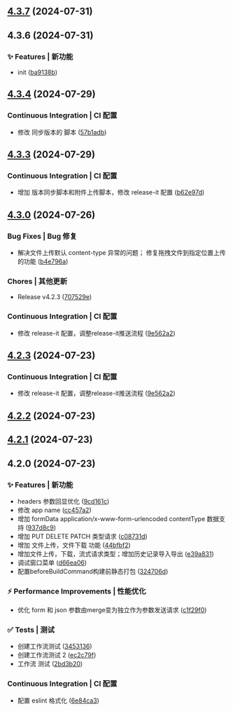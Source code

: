 

## [4.3.7](https://github.com/tive6/min-api/compare/4.3.6...4.3.7) (2024-07-31)

## 4.3.6 (2024-07-31)


### ✨ Features | 新功能

* init ([ba9138b](https://github.com/tive6/min-api/commit/ba9138bbf70e93099083c7f4b8b13dbc72c3a610))

## [4.3.4](https://gitee.com/tive/post-tools-tauri/compare/4.3.3...4.3.4) (2024-07-29)


###   Continuous Integration | CI 配置

* 修改 同步版本的 脚本 ([57b1adb](https://gitee.com/tive/post-tools-tauri/commit/57b1adb42166fb3fc99dbe94c8860c3160cc3492))

## [4.3.3](https://gitee.com/tive/post-tools-tauri/compare/4.3.0...4.3.3) (2024-07-29)


###   Continuous Integration | CI 配置

* 增加 版本同步脚本和附件上传脚本，修改 release-it 配置 ([b62e97d](https://gitee.com/tive/post-tools-tauri/commit/b62e97d9cc0b9a7f6f66e4a9a4a5412ff998d2ec))

## [4.3.0](https://gitee.com/tive/post-tools-tauri/compare/4.2.0...4.3.0) (2024-07-26)


###   Bug Fixes | Bug 修复

* 解决文件上传默认 content-type 异常的问题； 修复拖拽文件到指定位置上传的功能 ([b4e796a](https://gitee.com/tive/post-tools-tauri/commit/b4e796a549cf3d3130210843c52d660e6c9fb8ec))


###   Chores | 其他更新

* Release v4.2.3 ([707529e](https://gitee.com/tive/post-tools-tauri/commit/707529edb8963d7faf0a53afe630d9f76c260681))


###   Continuous Integration | CI 配置

* 修改 release-it 配置，调整release-it推送流程 ([9e562a2](https://gitee.com/tive/post-tools-tauri/commit/9e562a22312007768f9d51d7f01df1e618fbf8c9))

## [4.2.3](https://gitee.com/tive/post-tools-tauri/compare/4.2.0...4.2.3) (2024-07-23)


###   Continuous Integration | CI 配置

* 修改 release-it 配置，调整release-it推送流程 ([9e562a2](https://gitee.com/tive/post-tools-tauri/commit/9e562a22312007768f9d51d7f01df1e618fbf8c9))

## [4.2.2](https://gitee.com/tive/post-tools-tauri/compare/4.2.0...4.2.2) (2024-07-23)

## [4.2.1](https://gitee.com/tive/post-tools-tauri/compare/4.2.0...4.2.1) (2024-07-23)

## 4.2.0 (2024-07-23)


### ✨ Features | 新功能

* headers 参数回显优化 ([9cd161c](https://gitee.com/tive/post-tools-tauri/commit/9cd161c36ac57e18fe28eadaeccc5ddaf43cd106))
* 修改 app name ([cc457a2](https://gitee.com/tive/post-tools-tauri/commit/cc457a252dbf421b09053823d6a9a67edea0b8ae))
* 增加 formData application/x-www-form-urlencoded contentType 数据支持 ([937d8c9](https://gitee.com/tive/post-tools-tauri/commit/937d8c961f6bcfd6305743654cb66ef91110c925))
* 增加 PUT DELETE PATCH 类型请求 ([c08731d](https://gitee.com/tive/post-tools-tauri/commit/c08731d9fb85db806062de205ad2b346fd31bfdd))
* 增加 文件上传，文件下载 功能 ([44bfbf2](https://gitee.com/tive/post-tools-tauri/commit/44bfbf20ba6103434d102261af69f79d49b32590))
* 增加文件上传，下载，流式请求类型；增加历史记录导入导出 ([e39a831](https://gitee.com/tive/post-tools-tauri/commit/e39a831e43e0bbcf01c75809503f7808c3571547))
* 调试窗口菜单 ([d66ea06](https://gitee.com/tive/post-tools-tauri/commit/d66ea06e3638aaeeeccfe4aa83e0a4be7474c0a1))
* 配置beforeBuildCommand构建前静态打包 ([324706d](https://gitee.com/tive/post-tools-tauri/commit/324706de4150d353078318ca2674bcbe21b19756))


### ⚡ Performance Improvements | 性能优化

* 优化 form 和 json 参数由merge变为独立作为参数发送请求 ([c1f29f0](https://gitee.com/tive/post-tools-tauri/commit/c1f29f077fd3757a8df81b5be1e11853bff2e89f))


### ✅ Tests | 测试

* 创建工作流测试 ([3453136](https://gitee.com/tive/post-tools-tauri/commit/3453136eedf4234ce074a8da232571f7a45126b1))
* 创建工作流测试 2 ([ec2c79f](https://gitee.com/tive/post-tools-tauri/commit/ec2c79fc27e31ea3cc1e3e9b9e5a255e944e414a))
* 工作流 测试 ([2bd3b20](https://gitee.com/tive/post-tools-tauri/commit/2bd3b20ca18c000f37af6987779e5dd2a68641c2))


###   Continuous Integration | CI 配置

* 配置 eslint 格式化 ([6e84ca3](https://gitee.com/tive/post-tools-tauri/commit/6e84ca3d7c1596d36b3e8a6cc6d964ab768a0127))
